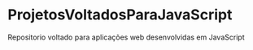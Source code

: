 # ProjetosVoltadosParaJavaScript
Repositorio voltado para aplicações web desenvolvidas em JavaScript
